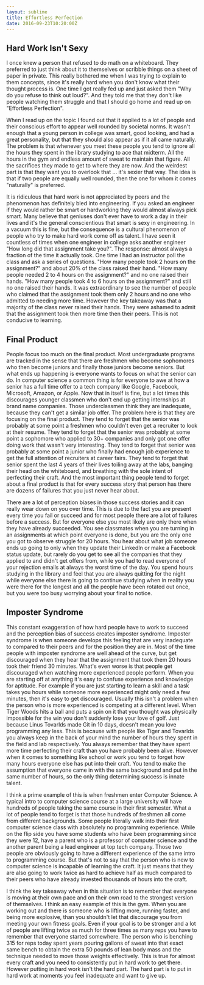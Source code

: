 ```yaml
---
layout: sublime
title: Effortless Perfection
date: 2016-09-23T10:20:00Z
---
```


## Hard Work Isn't Sexy

I once knew a person that refused to do math on a whiteboard. They preferred to just think about it to themselves or scribble things on a sheet of paper in private. This really bothered me when I was trying to explain to them concepts, since it's really hard when you don't know what their thought process is. One time I got really fed up and just asked them "Why do you refuse to think out loud?". And they told me that they don't like people watching them struggle and that I should go home and read up on "Effortless Perfection".

When I read up on the topic I found out that it applied to a lot of people and their conscious effort to appear well rounded by societal norms. It wasn't enough that a young person in college was smart, good looking, and had a great personality, but that they should also appear as if it all came naturally. The problem is that whenever you meet these people you tend to ignore all the hours they spent in the library studying to ace that midterm. All the hours in the gym and endless amount of sweat to maintain that figure. All the sacrifices they made to get to where they are now. And the weirdest part is that they want you to overlook that ... it's sexier that way. The idea is that if two people are equally well rounded, then the one for whom it comes "naturally" is preferred.

It is ridiculous that hard work is not appreciated by peers and the phenomenon has definitely bled into engineering. If you asked an engineer if they would rather be smart or hardworking they would almost always pick smart. Many believe that geniuses don't ever have to work a day in their lives and it's the general conscientious that smart is sexy in engineering. In a vacuum this is fine, but the consequence is a cultural phenomenon of people who try to make hard work come off as talent. I have seen it countless of times when one engineer in college asks another engineer "How long did that assignment take you?". The response: almost always a fraction of the time it actually took. One time I had an instructor poll the class and ask a series of questions. "How many people took 2 hours on the assignment?" and about 20% of the class raised their hand. "How many people needed 2 to 4 hours on the assignment?" and no one raised their hands. "How many people took 4 to 6 hours on the assignment?" and still no one raised their hands. It was extraordinary to see the number of people who claimed that the assignment took them only 2 hours and no one who admitted to needing more time. However the key takeaway was that a majority of the class never raised their hands. They were ashamed to admit that the assignment took then more time then their peers. This is not conducive to learning.

## Final Product

People focus too much on the final product. Most undergraduate programs are tracked in the sense that there are freshmen who become sophomores who then become juniors and finally those juniors become seniors. But what ends up happening is everyone wants to focus on what the senior can do. In computer science a common thing is for everyone to awe at how a senior has a full time offer to a tech company like Google, Facebook, Microsoft, Amazon, or Apple. Now that in itself is fine, but a lot times this discourages younger classmen who don't end up getting internships at brand name companies. Those underclassmen think they are inadequate, because they can't get a similar job offer. The problem here is that they are focusing on the final product. They tend to forget that the senior was probably at some point a freshmen who couldn't even get a recruiter to look at their resume. They tend to forget that the senior was probably at some point a sophomore who applied to 30+ companies and only got one offer doing work that wasn't very interesting. They tend to forget that senior was probably at some point a junior who finally had enough job experience to get the full attention of recruiters at career fairs. They tend to forget that senior spent the last 4 years of their lives toiling away at the labs, banging their head on the whiteboard, and breathing with the sole intent of perfecting their craft. And the most important thing people tend to forget about a final product is that for every success story that person has there are dozens of failures that you just never hear about.

There are a lot of perception biases in those success stories and it can really wear down on you over time. This is due to the fact you are present every time you fail or succeed and for most people there are a lot of failures before a success. But for everyone else you most likely are only there when they have already succeeded. You see classmates when you are turning in an assignments at which point everyone is done, but you are the only one you got to observe struggle for 20 hours. You hear about what job someone ends up going to only when they update their LinkedIn or make a Facebook status update, but rarely do you get to see all the companies that they applied to and didn't get offers from, while you had to read everyone of your rejection emails at always the worst time of the day. You spend hours studying in the library and feel that you are always quitting for the night while everyone else there is going to continue studying when in reality you were there for the longest and all the people have been rotated out once, but you were too busy worrying about your final to notice.

## Imposter Syndrome

This constant exaggeration of how hard people have to work to succeed and the perception bias of success creates imposter syndrome. Imposter syndrome is when someone develops this feeling that are very inadequate to compared to their peers and for the position they are in. Most of the time people with imposter syndrome are well ahead of the curve, but get discouraged when they hear that the assignment that took them 20 hours took their friend 30 minutes. What's even worse is that people get discouraged when watching more experienced people perform. When you are starting off at anything it's easy to confuse experience and knowledge for aptitude. For example if you are just starting to learn a skill and a task takes you hours while someone more experienced might only need a few minutes, then it's easy to get discouraged. Usually this isn't a problem when the person who is more experienced is competing at a different level. When Tiger Woods hits a ball and puts a spin on it that you thought was physically impossible for the win you don't suddenly lose your love of golf. Just because Linus Tovarlds made Git in 10 days, doesn't mean you love programming any less. This is because with people like Tiger and Tovarlds you always keep in the back of your mind the number of hours they spent in the field and lab respectively. You always remember that they have spent more time perfecting their craft than you have probably been alive. However when it comes to something like school or work you tend to forget how many hours everyone else has put into their craft. You tend to make the assumption that everyone came in with the same background and put in the same number of hours, so the only thing determining success is innate talent.

I think a prime example of this is when freshmen enter Computer Science. A typical intro to computer science course at a large university will have hundreds of people taking the same course in their first semester. What a lot of people tend to forget is that those hundreds of freshmen all come from different backgrounds. Some people literally walk into their first computer science class with absolutely no programming experience. While on the flip side you have some students who have been programming since they were 12, have a parent who is a professor of computer science and the another parent being a lead engineer at top tech company. Those two people are obviously going to have a different experience of the same intro to programming course. But that's not to say that the person who is new to computer science is incapable of learning the craft. It just means that they are also going to work twice as hard to achieve half as much compared to their peers who have already invested thousands of hours into the craft.

I think the key takeaway when in this situation is to remember that everyone is moving at their own pace and on their own road to the strongest version of themselves. I think an easy example of this is the gym. When you are working out and there is someone who is lifting more, running faster, and being more explosive, than you shouldn't let that discourage you from meeting your own fitness goals. Even if your goal is to be stronger and a lot of people are lifting twice as much for three times as many reps you have to remember that everyone started somewhere. The person who is benching 315 for reps today spent years pouring gallons of sweat into that exact same bench to obtain the extra 50 pounds of lean body mass and the technique needed to move those weights effectively. This is true for almost every craft and you need to consistently put in hard work to get there. However putting in hard work isn't the hard part. The hard part is to put in hard work at moments you feel inadequate and want to give up.
